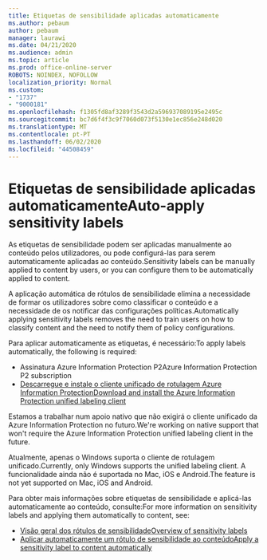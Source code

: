 ```yaml
---
title: Etiquetas de sensibilidade aplicadas automaticamente
ms.author: pebaum
author: pebaum
manager: laurawi
ms.date: 04/21/2020
ms.audience: admin
ms.topic: article
ms.prod: office-online-server
ROBOTS: NOINDEX, NOFOLLOW
localization_priority: Normal
ms.custom:
- "1737"
- "9000181"
ms.openlocfilehash: f1305fd8af3289f3543d2a596937089195e2495c
ms.sourcegitcommit: bc7d6f4f3c9f7060d073f5130e1ec856e248d020
ms.translationtype: MT
ms.contentlocale: pt-PT
ms.lasthandoff: 06/02/2020
ms.locfileid: "44508459"
---
```

# <a name="auto-apply-sensitivity-labels"></a><span data-ttu-id="4f9b7-102">Etiquetas de sensibilidade aplicadas automaticamente</span><span class="sxs-lookup"><span data-stu-id="4f9b7-102">Auto-apply sensitivity labels</span></span>

<span data-ttu-id="4f9b7-103">As etiquetas de sensibilidade podem ser aplicadas manualmente ao conteúdo pelos utilizadores, ou pode configurá-las para serem automaticamente aplicadas ao conteúdo.</span><span class="sxs-lookup"><span data-stu-id="4f9b7-103">Sensitivity labels can be manually applied to content by users, or you can configure them to be automatically applied to content.</span></span>

<span data-ttu-id="4f9b7-104">A aplicação automática de rótulos de sensibilidade elimina a necessidade de formar os utilizadores sobre como classificar o conteúdo e a necessidade de os notificar das configurações políticas.</span><span class="sxs-lookup"><span data-stu-id="4f9b7-104">Automatically applying sensitivity labels removes the need to train users on how to classify content and the need to notify them of policy configurations.</span></span>

<span data-ttu-id="4f9b7-105">Para aplicar automaticamente as etiquetas, é necessário:</span><span class="sxs-lookup"><span data-stu-id="4f9b7-105">To apply labels automatically, the following is required:</span></span>

- <span data-ttu-id="4f9b7-106">Assinatura Azure Information Protection P2</span><span class="sxs-lookup"><span data-stu-id="4f9b7-106">Azure Information Protection P2 subscription</span></span>
- [<span data-ttu-id="4f9b7-107">Descarregue e instale o cliente unificado de rotulagem Azure Information Protection</span><span class="sxs-lookup"><span data-stu-id="4f9b7-107">Download and install the Azure Information Protection unified labeling client</span></span>](https://docs.microsoft.com/azure/information-protection/rms-client/install-unifiedlabelingclient-app)

<span data-ttu-id="4f9b7-108">Estamos a trabalhar num apoio nativo que não exigirá o cliente unificado da Azure Information Protection no futuro.</span><span class="sxs-lookup"><span data-stu-id="4f9b7-108">We're working on native support that won't require the Azure Information Protection unified labeling client in the future.</span></span>

<span data-ttu-id="4f9b7-109">Atualmente, apenas o Windows suporta o cliente de rotulagem unificado.</span><span class="sxs-lookup"><span data-stu-id="4f9b7-109">Currently, only Windows supports the unified labeling client.</span></span>  <span data-ttu-id="4f9b7-110">A funcionalidade ainda não é suportada no Mac, iOS e Android.</span><span class="sxs-lookup"><span data-stu-id="4f9b7-110">The feature is not yet supported on Mac, iOS and Android.</span></span>

<span data-ttu-id="4f9b7-111">Para obter mais informações sobre etiquetas de sensibilidade e aplicá-las automaticamente ao conteúdo, consulte:</span><span class="sxs-lookup"><span data-stu-id="4f9b7-111">For more information on sensitivity labels and applying them automatically to content,  see:</span></span>

- [<span data-ttu-id="4f9b7-112">Visão geral dos rótulos de sensibilidade</span><span class="sxs-lookup"><span data-stu-id="4f9b7-112">Overview of sensitivity labels</span></span>](https://docs.microsoft.com/microsoft-365/compliance/sensitivity-labels)
- [<span data-ttu-id="4f9b7-113">Aplicar automaticamente um rótulo de sensibilidade ao conteúdo</span><span class="sxs-lookup"><span data-stu-id="4f9b7-113">Apply a sensitivity label to content automatically</span></span>](https://docs.microsoft.com/office365/securitycompliance/apply_sensitivity_label_automatically)
